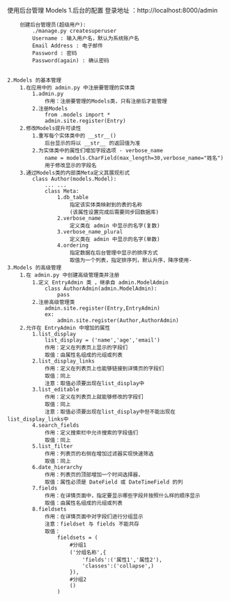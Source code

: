使用后台管理 Models
	1.后台的配置
		登录地址 ：http://localhost:8000/admin

		创建后台管理员(超级用户):
			./manage.py createsuperuser
			Username : 输入用户名，默认为系统账户名
			Email Address : 电子邮件
			Password : 密码
			Password(again) : 确认密码


    2.Models 的基本管理
    	1.在应用中的 admin.py 中注册要管理的实体类
    		1.admin.py
    			作用：注册要管理的Models类，只有注册后才能管理
    		2.注册Models
    			from .models import *
    			admin.site.register(Entry)
    	2.修改Models提升可读性
    		1.重写每个实体类中的 __str__() 
    			后台显示的将以 __str__ 的返回值为准
    		2.为实体类中的属性们增加字段选项 - verbose_name
                name = models.CharField(max_length=30,verbose_name="姓名")
    			用于修改显示的字段名
    	3.通过Models类的内部类Meta定义其展现形式
    		class Author(models.Model):
    			... ...
    			class Meta:
    				1.db_table
    					指定该实体类映射到的表的名称
    					(该属性设置完成后需要同步回数据库)
    				2.verbose_name
    					定义类在 admin 中显示的名字(复数)
    				3.verbose_name_plural
    					定义类在 admin 中显示的名字(单数)
    				4.ordering
    					指定数据在后台管理中显示的排序方式
    					取值为一个列表，指定排序列，默认升序，降序使用-
    3.Models 的高级管理
    	1.在 admin.py 中创建高级管理类并注册
    		1.定义 EntryAdmin 类 ，继承自 admin.ModelAdmin
    			class AuthorAdmin(admin.ModelAdmin):
    				pass
    		2.注册高级管理类
    			admin.site.register(Entry,EntryAdmin)
    			ex:
    				admin.site.register(Author,AuthorAdmin)
    	2.允许在 EntryAdmin 中增加的属性
    		1.list_display
                list_display = ('name','age','email')
    			作用：定义在列表页上显示的字段们
    			取值：由属性名组成的元组或列表
    		2.list_display_links
    			作用：定义在列表页上也能够链接到详情页的字段们
    			取值：同上
    			注意：取值必须要出现在list_display中
    		3.list_editable
    			作用：定义在列表页上就能够修改的字段们
    			取值：同上
    			注意：取值必须要出现在list_display中但不能出现在list_display_links中
    		4.search_fields
    			作用：定义搜索栏中允许搜索的字段值们
    			取值：同上
    		5.list_filter
    			作用：列表页的右侧在增加过滤器实现快速筛选
    			取值：同上
    		6.date_hierarchy
    			作用：列表页的顶部增加一个时间选择器，
    			取值：属性必须是 DateField 或 DateTimeField 的列
    		7.fields
    			作用：在详情页面中，指定要显示哪些字段并按照什么样的顺序显示
    			取值：由属性名组成的元组或列表
    		8.fieldsets
    			作用：在详情页面中对字段们进行分组显示
    			注意：fieldset 与 fields 不能共存
    			取值：
    				fieldsets = (
    					#分组1
    					('分组名称',{
    						'fields':('属性1','属性2'),
    						'classes':('collapse',)
    					}),
    					#分组2
    					()
    				)